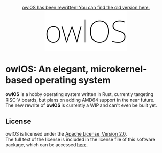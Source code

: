 <p align="center">
    <a href="https://github.com/Talon396/owlOS/tree/legacy">owlOS has been rewritten! You can find the old version here.</a><br>
    <img align="center" height="128" src="docs/owlOS (Full).svg"><br>
</p>

# **owlOS**: An elegant, microkernel-based operating system

**owlOS** is a hobby operating system written in Rust, currently targeting RISC-V boards, but plans on adding AMD64 support in the near future.    
The new rewrite of **owlOS** is currently a WIP and can't even be built yet.

## License

owlOS is licensed under the [Apache License, Version 2.0](https://www.apache.org/licenses/LICENSE-2.0).<br>
The full text of the license is included in the license file of this software package, which can be accessed [here](COPYING).
